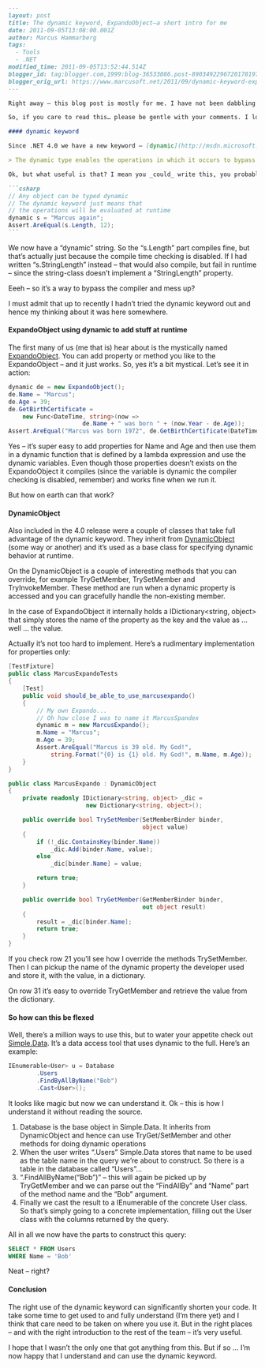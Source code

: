 ````markdown
---
layout: post
title: The dynamic keyword, ExpandoObject–a short intro for me
date: 2011-09-05T13:08:00.001Z
author: Marcus Hammarberg
tags:
  - Tools
  - .NET
modified_time: 2011-09-05T13:52:44.514Z
blogger_id: tag:blogger.com,1999:blog-36533086.post-8903492296720178197
blogger_orig_url: https://www.marcusoft.net/2011/09/dynamic-keyword-expandoobjecta-short.html
---

Right away – this blog post is mostly for me. I have not been dabbling enough with the “dynamic” keyword to say that I know it. This is what and how I understand it now.

So, if you care to read this… please be gentle with your comments. I love to see them and learn that I was wrong – I’m most certainly am.

#### dynamic keyword

Since .NET 4.0 we have a new keyword – [dynamic](http://msdn.microsoft.com/en-us/library/dd264741.aspx). If you read the [MSDN](http://msdn.microsoft.com/) documentation you’ll learn that:

> The dynamic type enables the operations in which it occurs to bypass compile-time type checking. Instead, these operations are resolved at run time.

Ok, but what useful is that? I mean you _could_ write this, you probably shouldn’t but you could:

```csharp
// Any object can be typed dynamic
// The dynamic keyword just means that
// the operations will be evaluated at runtime
dynamic s = "Marcus again";
Assert.AreEqual(s.Length, 12);
```
````

We now have a “dynamic” string. So the “s.Length” part compiles fine, but that’s actually just because the compile time checking is disabled. If I had written “s.StringLength” instead – that would also compile, but fail in runtime – since the string-class doesn’t implement a “StringLength” property.

Eeeh – so it’s a way to bypass the compiler and mess up?

I must admit that up to recently I hadn’t tried the dynamic keyword out and hence my thinking about it was here somewhere.

#### ExpandoObject using dynamic to add stuff at runtime

The first many of us (me that is) hear about is the mystically named [ExpandoObject](http://msdn.microsoft.com/en-us/library/system.dynamic.expandoobject.aspx). You can add property or method you like to the ExpandoObject – and it just works. So, yes it’s a bit mystical. Let’s see it in action:

```csharp
dynamic de = new ExpandoObject();
de.Name = "Marcus";
de.Age = 39;
de.GetBirthCertificate =
    new Func<DateTime, string>(now =>
                     de.Name + " was born " + (now.Year - de.Age));
Assert.AreEqual("Marcus was born 1972", de.GetBirthCertificate(DateTime.Now));
```

Yes – it’s super easy to add properties for Name and Age and then use them in a dynamic function that is defined by a lambda expression and use the dynamic variables. Even though those properties doesn’t exists on the ExpandoObject it compiles (since the variable is dynamic the compiler checking is disabled, remember) and works fine when we run it.

But how on earth can that work?

#### DynamicObject

Also included in the 4.0 release were a couple of classes that take full advantage of the dynamic keyword. They inherit from [DynamicObject](http://msdn.microsoft.com/en-us/library/system.dynamic.dynamicobject.aspx) (some way or another) and it’s used as a base class for specifying dynamic behavior at runtime.

On the DynamicObject is a couple of interesting methods that you can override, for example TryGetMember, TrySetMember and TryInvokeMember. These method are run when a dynamic property is accessed and you can gracefully handle the non-existing member.

In the case of ExpandoObject it internally holds a IDictionary<string, object> that simply stores the name of the property as the key and the value as ... well … the value.

Actually it’s not too hard to implement. Here’s a rudimentary implementation for properties only:

```csharp
[TestFixture]
public class MarcusExpandoTests
{
    [Test]
    public void should_be_able_to_use_marcusexpando()
    {
        // My own Expando...
        // Oh how close I was to name it MarcusSpandex
        dynamic m = new MarcusExpando();
        m.Name = "Marcus";
        m.Age = 39;
        Assert.AreEqual("Marcus is 39 old. My God!",
            string.Format("{0} is {1} old. My God!", m.Name, m.Age));
    }
}

public class MarcusExpando : DynamicObject
{
    private readonly IDictionary<string, object> _dic =
                      new Dictionary<string, object>();

    public override bool TrySetMember(SetMemberBinder binder,
                                      object value)
    {
        if (!_dic.ContainsKey(binder.Name))
            _dic.Add(binder.Name, value);
        else
            _dic[binder.Name] = value;

        return true;
    }

    public override bool TryGetMember(GetMemberBinder binder,
                                      out object result)
    {
        result = _dic[binder.Name];
        return true;
    }
}
```

If you check row 21 you’ll see how I override the methods TrySetMember. Then I can pickup the name of the dynamic property the developer used and store it, with the value, in a dictionary.

On row 31 it’s easy to override TryGetMember and retrieve the value from the dictionary.

#### So how can this be flexed

Well, there’s a million ways to use this, but to water your appetite check out [Simple.Data](https://github.com/markrendle/Simple.Data/wiki/Finding-data). It’s a data access tool that uses dynamic to the full. Here’s an example:

```csharp
IEnumerable<User> u = Database
        .Users
        .FindByAllByName("Bob")
        .Cast<User>();
```

It looks like magic but now we can understand it. Ok – this is how I understand it without reading the source.

1. Database is the base object in Simple.Data. It inherits from DynamicObject and hence can use TryGet/SetMember and other methods for doing dynamic operations
2. When the user writes “.Users” Simple.Data stores that name to be used as the table name in the query we’re about to construct. So there is a table in the database called “Users”…
3. “.FindAllByName(“Bob”)” – this will again be picked up by TryGetMember and we can parse out the “FindAllBy” and “Name” part of the method name and the “Bob” argument.
4. Finally we cast the result to a IEnumerable of the concrete User class. So that’s simply going to a concrete implementation, filling out the User class with the columns returned by the query.

All in all we now have the parts to construct this query:

```sql
SELECT * FROM Users
WHERE Name = 'Bob'
```

Neat – right?

#### Conclusion

The right use of the dynamic keyword can significantly shorten your code. It take some time to get used to and fully understand (I’m there yet) and I think that care need to be taken on where you use it. But in the right places – and with the right introduction to the rest of the team – it’s very useful.

I hope that I wasn’t the only one that got anything from this. But if so … I’m now happy that I understand and can use the dynamic keyword.
